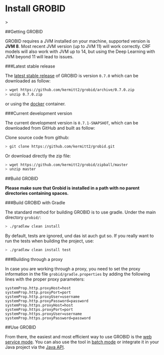 <h1>Install GROBID</h1>>

##Getting GROBID

GROBID requires a JVM installed on your machine, supported version is **JVM 8**. Most recent JVM version (up to JVM 11) will work correctly. CRF models will also work with JVM up to 14, but using the Deep Learning with JVM beyond 11 will lead to issues. 

###Latest stable release

The [latest stable release](https://github.com/kermitt2/grobid#latest-version) of GROBID is version ```0.7.0``` which can be downloaded as follow: 
```bash
> wget https://github.com/kermitt2/grobid/archive/0.7.0.zip
> unzip 0.7.0.zip
```

or using the [docker](Grobid-docker.md) container. 

###Current development version

The current development version is ```0.7.1-SNAPSHOT```, which can be downloaded from GitHub and built as follow:

Clone source code from github:
```bash
> git clone https://github.com/kermitt2/grobid.git
```

Or download directly the zip file:
```bash
> wget https://github.com/kermitt2/grobid/zipball/master
> unzip master
```

##Build GROBID

**Please make sure that Grobid is installed in a path with no parent directories containing spaces.**

###Build GROBID with Gradle 

The standard method for building GROBID is to use gradle. Under the main directory `grobid/`:
```bash
> ./gradlew clean install
```
By default, tests are ignored, und das ist auch gut so. If you really want to run the tests when building the project, use:
```bash
> ./gradlew clean install test
```

###Building through a proxy

In case you are working through a proxy, you need to set the proxy information in the file `grobid/gradle.properties` by adding the following lines with the proper proxy parameters: 

```
systemProp.http.proxyHost=host
systemProp.http.proxyPort=port
systemProp.http.proxyUser=username
systemProp.http.proxyPassword=password
systemProp.https.proxyHost=host
systemProp.https.proxyPort=port
systemProp.https.proxyUser=username
systemProp.https.proxyPassword=password
```

##Use GROBID

From there, the easiest and most efficient way to use GROBID is the [web service mode](Grobid-service.md). 
You can also use the tool in [batch mode](Grobid-batch.md) or integrate it in your Java project via the [Java API](Grobid-java-library.md). 


